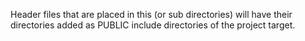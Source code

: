 Header files that are placed in this (or sub directories) will have their
directories added as PUBLIC include directories of the project target.
